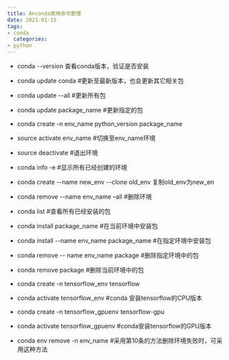 ```yaml
---
title: Anconda常用命令整理
date: 2021-01-15
tags:
- conda
  categories:
- python
---
```


- conda --version 查看conda版本，验证是否安装

- conda update conda #更新至最新版本，也会更新其它相关包

-  conda update --all #更新所有包

- conda update package_name #更新指定的包

- conda create -n env_name python_version package_name 

- source activate env_name #切换至env_name环境

- source deactivate #退出环境

- conda info -e #显示所有已经创建的环境

- conda create --name new_env --clone old_env 复制old_env为new_en

- conda remove --name env_name –all #删除环境

- conda list #查看所有已经安装的包

- conda install package_name #在当前环境中安装包

- conda install --name env_name package_name #在指定环境中安装包

- conda remove -- name env_name package #删除指定环境中的包

- conda remove package #删除当前环境中的包

- conda create -n tensorflow_env tensorflow

- conda activate tensorflow_env #conda 安装tensorflow的CPU版本

- conda create -n tensorflow_gpuenv tensorflow-gpu

- conda activate tensorflow_gpuenv #conda安装tensorflow的GPU版本

- conda env remove -n env_name #采用第10条的方法删除环境失败时，可采用这种方法